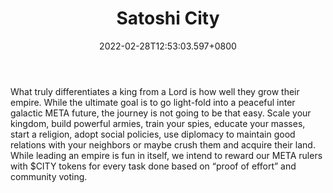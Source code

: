 ﻿---
title: "Satoshi City"
description: "Scale, build, train, join forces or dominate foes!"
lead: "Scale, build, train, join forces or dominate foes!"
date: 2022-02-28T12:53:03.597+0800
lastmod: 2022-02-28T12:53:03.597+0800
draft: false
featuredImage: ["100_satoshi-city.jpg"]
score: "439"
status: "Development"
blockchain: ["Binance"]
nft_support: "Yes"
free_to_play: "Crypto"
play_to_earn: ["NFT","Crypto"]
website: "https://www.satoshicity.world/?utm_source=PlayToEarn.net&utm_medium=organic&utm_campaign=gamepage"
twitter: "https://twitter.com/citysatoshi"
discord: 
telegram: "https://t.me/SatoshiCityOfficial"
github: 
youtube: 
twitch: 
facebook: 
instagram: 
reddit: 
medium: "https://medium.com/@SatoshiCity"
steam: 
gitbook: "https://satoshi-admin.gitbook.io/satoshicity.world/whitepaper"
googleplay: 
appstore: 

  
    
categories: ["games"]
games: ["Action","Building","Strategy"]
toc: false
pinned: false
weight: 
---
What truly differentiates a king from a Lord is how well they grow their empire. While the ultimate goal is to go light-fold into a peaceful inter galactic META future, the journey is not going to be that easy. Scale your kingdom, build powerful armies, train your spies, educate your masses, start a religion, adopt social policies, use diplomacy to maintain good relations with your neighbors or maybe crush them and acquire their land. While leading an empire is fun in itself, we intend to reward our META rulers with $CITY tokens for every task done based on “proof of effort” and community voting.